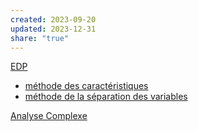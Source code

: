 ```yaml
---
created: 2023-09-20
updated: 2023-12-31
share: "true"
---
```



[EDP](EDP.md)
- [méthode des caractéristiques](m%C3%A9thode%20des%20caract%C3%A9ristiques.md)
- [méthode de la séparation des variables](m%C3%A9thode%20de%20la%20s%C3%A9paration%20des%20variables.md)


[Analyse Complexe](Analyse%20Complexe.md)

